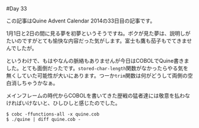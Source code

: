 #Day 33

この記事はQuine Advent Calendar 2014の33日目の記事です。

1月1日と2日の間に見る夢を初夢というそうですね。ボクが見た夢は、説明しがたいのですがとても愉快な内容だった気がします。富士も鷹も茄子もでてきませんでしたが。

というわけで、もはやなんの脈絡もありませんが今日はCOBOLでQuine書きました。とても面倒だったです。`stored-char-length`関数がなかったらやる気を無くしていた可能性が大いにあります。つーか`trim`関数は何がどうして両側の空白消しちゃうかなぁ。

メインフレームの時代からCOBOLを書いてきた歴戦の猛者達には敬意を払わなければいけないと、ひしひしと感じたのでした。

```console
$ cobc -ffunctions-all -x quine.cob
$ ./quine | diff quine.cob -
```
